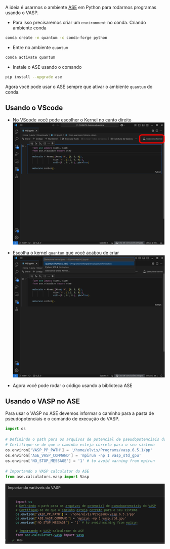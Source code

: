 A ideia é usarmos o ambiente [ASE](https://ase-lib.org/) em Python para rodarmos programas usando o VASP. 

- Para isso precisaremos criar um `environment` no conda. Criando ambiente conda
```bash
conda create -n quantum -c conda-forge python
```

- Entre no ambiente `quantum` 
```bash
conda activate quantum
```

- Instale o ASE usando o comando
```bash
pip install --upgrade ase
```

Agora você pode usar o ASE sempre que ativar o ambiente `quantum` do conda. 

## Usando o VScode

- No VScode você pode escolher o Kernel no canto direito
![vscode_kernel.png](img/vscode_kernel.png)

- Escolha o kernel `quantum` que você acabou de criar
![vscode_quantum.png](img/vscode_quantum.png)

- Agora você pode rodar o código usando a biblioteca ASE

## Usando o VASP no ASE

Para usar o VASP no ASE devemos informar o caminho para a pasta de pseudopotenciais e o comando de execução do VASP.

```python
import os

# Definindo o path para os arquivos de potencial de pseudopotenciais do VASP
# Certifique-se de que o caminho esteja correto para o seu sistema
os.environ['VASP_PP_PATH'] = '/home/elvis/Programs/vasp.6.5.1/pp'
os.environ['ASE_VASP_COMMAND'] = 'mpirun -np 1 vasp_std_gpu'
os.environ['NO_STOP_MESSAGE'] = '1' # to avoid warning from mpirun

# Importando o VASP calculator do ASE
from ase.calculators.vasp import Vasp
```

![vasp_ase.png](img/vasp_ase.png)